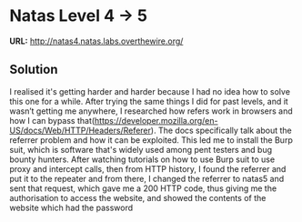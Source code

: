 # Natas Level 4 -> 5

**URL:** http://natas4.natas.labs.overthewire.org/

## Solution

I realised it's getting harder and harder because I had no idea how to solve this one for a while. After trying the same things I did for past levels, and it wasn’t getting me anywhere, I researched how refers work in browsers and how I can bypass that(https://developer.mozilla.org/en-US/docs/Web/HTTP/Headers/Referer). The docs specifically talk about the referrer problem and how it can be exploited. This led me to install the Burp suit, which is software that's widely used among pent testers and bug bounty hunters. After watching tutorials on how to use Burp suit to use proxy and intercept calls, then from HTTP history, I found the referrer and put it to the repeater and from there, I changed the referrer to natas5 and sent that request, which gave me a 200 HTTP code, thus giving me the authorisation to access the website,  and showed the contents of the website which had the password
